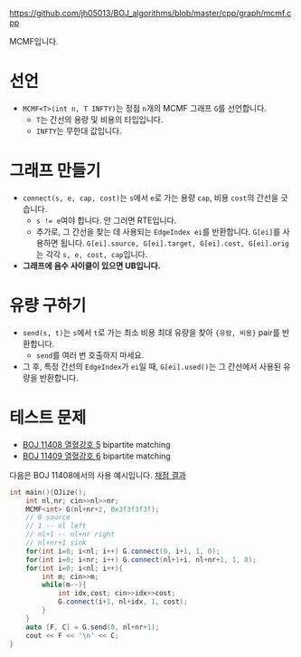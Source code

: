 https://github.com/jh05013/BOJ_algorithms/blob/master/cpp/graph/mcmf.cpp

MCMF입니다.

# 선언
- `MCMF<T>(int n, T INFTY)`는 정점 `n`개의 MCMF 그래프 `G`를 선언합니다.
  - `T`는 간선의 용량 및 비용의 타입입니다.
  - `INFTY`는 무한대 값입니다.

# 그래프 만들기
- `connect(s, e, cap, cost)`는 `s`에서 `e`로 가는 용량 `cap`, 비용 `cost`의 간선을 긋습니다.
  - `s != e`여야 합니다. 안 그러면 RTE입니다.
  - 추가로, 그 간선을 찾는 데 사용되는 `EdgeIndex ei`를 반환합니다. `G[ei]`를 사용하면 됩니다. `G[ei].source, G[ei].target, G[ei].cost, G[ei].orig`는 각각 `s, e, cost, cap`입니다.
- **그래프에 음수 사이클이 있으면 UB입니다.**

# 유량 구하기
- `send(s, t)`는 `s`에서 `t`로 가는 최소 비용 최대 유량을 찾아 `{유량, 비용}` pair를 반환합니다.
  - `send`를 여러 번 호출하지 마세요.
- 그 후, 특정 간선의 `EdgeIndex`가 `ei`일 때, `G[ei].used()`는 그 간선에서 사용된 유량을 반환합니다.

# 테스트 문제
- [BOJ 11408 열혈강호 5](https://acmicpc.net/problem/11408) bipartite matching
- [BOJ 11409 열혈강호 6](https://acmicpc.net/problem/11409) bipartite matching

다음은 BOJ 11408에서의 사용 예시입니다. [채점 결과](https://www.acmicpc.net/source/share/33553b9e8e4946e2be56f56c98d443ef)

```cpp
int main(){OJize();
	int nl,nr; cin>>nl>>nr;
	MCMF<int> G(nl+nr+2, 0x3f3f3f3f);
	// 0 source
	// 1 -- nl left
	// nl+1 -- nl+nr right
	// nl+nr+1 sink
	for(int i=0; i<nl; i++) G.connect(0, i+1, 1, 0);
	for(int i=0; i<nr; i++) G.connect(nl+1+i, nl+nr+1, 1, 0);
	for(int i=0; i<nl; i++){
		int m; cin>>m;
		while(m--){
			int idx,cost; cin>>idx>>cost;
			G.connect(i+1, nl+idx, 1, cost);
		}
	}
	auto [F, C] = G.send(0, nl+nr+1);
	cout << F << '\n' << C;
}
```

